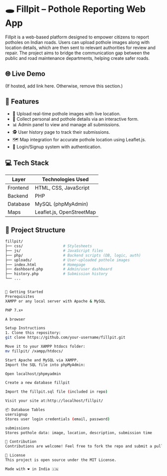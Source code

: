 # 🕳️ Fillpit – Pothole Reporting Web App

Fillpit is a web-based platform designed to empower citizens to report potholes on Indian roads. Users can upload pothole images along with location details, which are then sent to relevant authorities for review and repair. The project aims to bridge the communication gap between the public and road maintenance departments, helping create safer roads.

## 🌐 Live Demo
(If hosted, add link here. Otherwise, remove this section.)

## 📸 Features

- 📍 Upload real-time pothole images with live location.
- 📝 Collect personal and pothole details via an interactive form.
- 📊 Admin panel to view and manage all submissions.
- 🕵️ User history page to track their submissions.
- 🗺️ Map integration for accurate pothole location using Leaflet.js.
- 🔐 Login/Signup system with authentication.

## 💻 Tech Stack

| Layer       | Technologies Used                           |
|-------------|---------------------------------------------|
| Frontend    | HTML, CSS, JavaScript                       |
| Backend     | PHP                                         |
| Database    | MySQL (phpMyAdmin)                          |
| Maps        | Leaflet.js, OpenStreetMap                   |

## 📁 Project Structure

```bash
fillpit/
├── css/                  # Stylesheets
├── js/                   # JavaScript files
├── php/                  # Backend scripts (DB, logic, auth)
├── uploads/              # User-uploaded pothole images
├── index.html            # Homepage
├── dashboard.php         # Admin/user dashboard
├── history.php           # Submission history
└── ...


🚀 Getting Started
Prerequisites
XAMPP or any local server with Apache & MySQL

PHP 7.x+

A browser

Setup Instructions
1. Clone this repository:
git clone https://github.com/your-username/fillpit.git

Move it to your XAMPP htdocs folder:
mv fillpit/ /xampp/htdocs/

Start Apache and MySQL via XAMPP.
Import the SQL file into phpMyAdmin:

Open localhost/phpmyadmin

Create a new database fillpit

Import the fillpit.sql file (included in repo)

Visit your site at:http://localhost/fillpit/

📦 Database Tables
usersignup
Stores user login credentials (email, password)

submissions
Stores pothole data: image, location, description, submission time

🙌 Contribution
Contributions are welcome! Feel free to fork the repo and submit a pull request.

📄 License
This project is open source under the MIT License.

Made with ❤️ in India 🇮🇳
